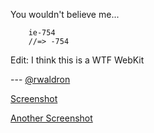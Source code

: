 You wouldn't believe me...

```
    ie-754
    //=> -754
```

Edit: I think this is a WTF WebKit


--- [@rwaldron](http://twitter.com/rwaldron)

[Screenshot](http://gyazo.com/e61700154b6be109110c1f57b56b1c14.png)

[Another Screenshot](http://gyazo.com/0ac601fc10179046b7d51106c374a1d7.png)


